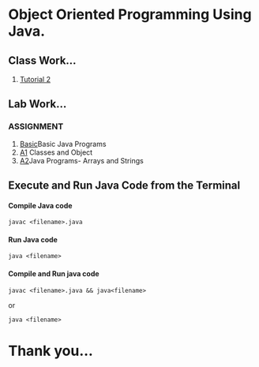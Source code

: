# Object Oriented Programming Using Java.
## Class Work...
1. [Tutorial 2](https://github.com/KKBUGHUNTER/Object-Oriented-Programming-Java/tree/main/Tutorial2)<br>
## Lab Work...
### ASSIGNMENT
1.  [Basic](https://github.com/KKBUGHUNTER/Object-Oriented-Programming-Java/tree/main/Basic)Basic Java Programs <br>
2.  [A1](https://github.com/KKBUGHUNTER/Object-Oriented-Programming-Java/tree/main/Assignment-1) Classes and Object<br>
3.  [A2](https://github.com/KKBUGHUNTER/Object-Oriented-Programming-Java/tree/main/Assignment-2)Java Programs- Arrays and Strings
## Execute and Run Java Code from the Terminal
#### Compile Java code
```    
javac <filename>.java
````
#### Run Java code
``` 
java <filename>
```

#### Compile and Run java code
```
javac <filename>.java && java<filename>
````
or
```
java <filename>
```
# Thank you...
